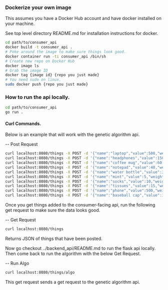 ### Dockerize your own image

This assumes you have a Docker Hub account and have docker installed on your machine.

See top level directory README.md for installation instructions for docker.

``` bash
cd path/to/consumer_api
docker build -t consumer_api .
# Poke around the image to make sure things look good.
docker container run -ti consumer_api /bin/sh
# Create new repo on Docker Hub
docker image ls
# Grab the image ID
docker tag {image id} {repo you just made}
# You need sudo on linux.
sudo docker push {repo you just made}
```

### How to run the api locally.

``` bash
cd path/to/consumer_api
go run .
```


#### Curl Commands.

Below is an example that will work with the genetic algorithm api.

-- Post Request 
``` bash
curl localhost:8080/things -X POST -d '{"name":"laptop","value":500,"weight":2200}' -H "Content-Type: application/json"
curl localhost:8080/things -X POST -d '{"name":"headphones","value":150,"weight":160}' -H "Content-Type: application/json"
curl localhost:8080/things -X POST -d '{"name":"coffee mug","value":60,"weight":350}' -H "Content-Type: application/json"
curl localhost:8080/things -X POST -d '{"name":"notepad","value":40,"weight":333}' -H "Content-Type: application/json"
curl localhost:8080/things -X POST -d '{"name":"water bottle","value":30,"weight":192}' -H "Content-Type: application/json"
curl localhost:8080/things -X POST -d '{"name":"mint","value":5,"weight":25}' -H "Content-Type: application/json"
curl localhost:8080/things -X POST -d '{"name":"socks","value":10,"weight":38}' -H "Content-Type: application/json"
curl localhost:8080/things -X POST -d '{"name":"tissues","value":15,"weight":80}' -H "Content-Type: application/json"
curl localhost:8080/things -X POST -d '{"name":"phone","value":500,"weight":200}' -H "Content-Type: application/json"
curl localhost:8080/things -X POST -d '{"name":"baseball cap","value":100,"weight":70}' -H "Content-Type: application/json"
```
 
Once you get things added to the consumer-facing api, run the following get request
to make sure the data looks good.

-- Get Request
``` bash
curl localhost:8080/things
```

Returns JSON of things that have been posted.


Now go checkout ../backend_api/README.md to run the flask api locally. Then come back
to run the algorithm with the below Get Request.

-- Run Algo
``` bash
curl localhost:8080/things/algo
```

This get request sends a get request to the genetic algorithm api.
